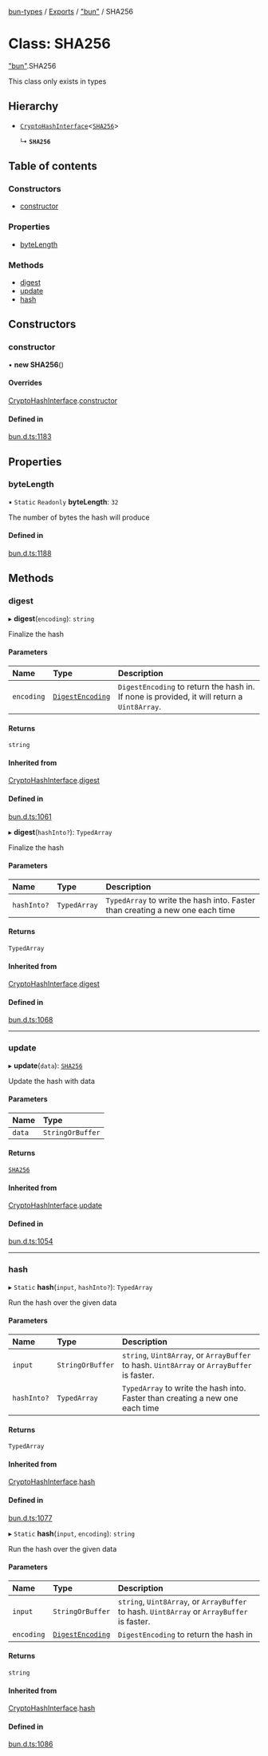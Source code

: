 [bun-types](https://github.com/oven-sh/bun-types/blob/master/api-docs/README.md) / [Exports](https://github.com/oven-sh/bun-types/blob/master/api-docs/modules.md) / ["bun"](https://github.com/oven-sh/bun-types/blob/master/api-docs/modules/bun_.md) / SHA256

# Class: SHA256

["bun"](https://github.com/oven-sh/bun-types/blob/master/api-docs/modules/bun_.md).SHA256

This class only exists in types

## Hierarchy

- [`CryptoHashInterface`](https://github.com/oven-sh/bun-types/blob/master/api-docs/classes/bun_.CryptoHashInterface.md)<[`SHA256`](https://github.com/oven-sh/bun-types/blob/master/api-docs/classes/bun_.SHA256.md)\>

  ↳ **`SHA256`**

## Table of contents

### Constructors

- [constructor](https://github.com/oven-sh/bun-types/blob/master/api-docs/classes/bun_.SHA256.md#constructor)

### Properties

- [byteLength](https://github.com/oven-sh/bun-types/blob/master/api-docs/classes/bun_.SHA256.md#bytelength)

### Methods

- [digest](https://github.com/oven-sh/bun-types/blob/master/api-docs/classes/bun_.SHA256.md#digest)
- [update](https://github.com/oven-sh/bun-types/blob/master/api-docs/classes/bun_.SHA256.md#update)
- [hash](https://github.com/oven-sh/bun-types/blob/master/api-docs/classes/bun_.SHA256.md#hash)

## Constructors

### constructor

• **new SHA256**()

#### Overrides

[CryptoHashInterface](https://github.com/oven-sh/bun-types/blob/master/api-docs/classes/bun_.CryptoHashInterface.md).[constructor](https://github.com/oven-sh/bun-types/blob/master/api-docs/classes/bun_.CryptoHashInterface.md#constructor)

#### Defined in

[bun.d.ts:1183](https://github.com/valgaze/bun-types/blob/6f8dbf8/bun.d.ts#L1183)

## Properties

### byteLength

▪ `Static` `Readonly` **byteLength**: ``32``

The number of bytes the hash will produce

#### Defined in

[bun.d.ts:1188](https://github.com/valgaze/bun-types/blob/6f8dbf8/bun.d.ts#L1188)

## Methods

### digest

▸ **digest**(`encoding`): `string`

Finalize the hash

#### Parameters

| Name | Type | Description |
| :------ | :------ | :------ |
| `encoding` | [`DigestEncoding`](https://github.com/oven-sh/bun-types/blob/master/api-docs/modules/bun_.md#digestencoding) | `DigestEncoding` to return the hash in. If none is provided, it will return a `Uint8Array`. |

#### Returns

`string`

#### Inherited from

[CryptoHashInterface](https://github.com/oven-sh/bun-types/blob/master/api-docs/classes/bun_.CryptoHashInterface.md).[digest](https://github.com/oven-sh/bun-types/blob/master/api-docs/classes/bun_.CryptoHashInterface.md#digest)

#### Defined in

[bun.d.ts:1061](https://github.com/valgaze/bun-types/blob/6f8dbf8/bun.d.ts#L1061)

▸ **digest**(`hashInto?`): `TypedArray`

Finalize the hash

#### Parameters

| Name | Type | Description |
| :------ | :------ | :------ |
| `hashInto?` | `TypedArray` | `TypedArray` to write the hash into. Faster than creating a new one each time |

#### Returns

`TypedArray`

#### Inherited from

[CryptoHashInterface](https://github.com/oven-sh/bun-types/blob/master/api-docs/classes/bun_.CryptoHashInterface.md).[digest](https://github.com/oven-sh/bun-types/blob/master/api-docs/classes/bun_.CryptoHashInterface.md#digest)

#### Defined in

[bun.d.ts:1068](https://github.com/valgaze/bun-types/blob/6f8dbf8/bun.d.ts#L1068)

___

### update

▸ **update**(`data`): [`SHA256`](https://github.com/oven-sh/bun-types/blob/master/api-docs/classes/bun_.SHA256.md)

Update the hash with data

#### Parameters

| Name | Type |
| :------ | :------ |
| `data` | `StringOrBuffer` |

#### Returns

[`SHA256`](https://github.com/oven-sh/bun-types/blob/master/api-docs/classes/bun_.SHA256.md)

#### Inherited from

[CryptoHashInterface](https://github.com/oven-sh/bun-types/blob/master/api-docs/classes/bun_.CryptoHashInterface.md).[update](https://github.com/oven-sh/bun-types/blob/master/api-docs/classes/bun_.CryptoHashInterface.md#update)

#### Defined in

[bun.d.ts:1054](https://github.com/valgaze/bun-types/blob/6f8dbf8/bun.d.ts#L1054)

___

### hash

▸ `Static` **hash**(`input`, `hashInto?`): `TypedArray`

Run the hash over the given data

#### Parameters

| Name | Type | Description |
| :------ | :------ | :------ |
| `input` | `StringOrBuffer` | `string`, `Uint8Array`, or `ArrayBuffer` to hash. `Uint8Array` or `ArrayBuffer` is faster. |
| `hashInto?` | `TypedArray` | `TypedArray` to write the hash into. Faster than creating a new one each time |

#### Returns

`TypedArray`

#### Inherited from

[CryptoHashInterface](https://github.com/oven-sh/bun-types/blob/master/api-docs/classes/bun_.CryptoHashInterface.md).[hash](https://github.com/oven-sh/bun-types/blob/master/api-docs/classes/bun_.CryptoHashInterface.md#hash)

#### Defined in

[bun.d.ts:1077](https://github.com/valgaze/bun-types/blob/6f8dbf8/bun.d.ts#L1077)

▸ `Static` **hash**(`input`, `encoding`): `string`

Run the hash over the given data

#### Parameters

| Name | Type | Description |
| :------ | :------ | :------ |
| `input` | `StringOrBuffer` | `string`, `Uint8Array`, or `ArrayBuffer` to hash. `Uint8Array` or `ArrayBuffer` is faster. |
| `encoding` | [`DigestEncoding`](https://github.com/oven-sh/bun-types/blob/master/api-docs/modules/bun_.md#digestencoding) | `DigestEncoding` to return the hash in |

#### Returns

`string`

#### Inherited from

[CryptoHashInterface](https://github.com/oven-sh/bun-types/blob/master/api-docs/classes/bun_.CryptoHashInterface.md).[hash](https://github.com/oven-sh/bun-types/blob/master/api-docs/classes/bun_.CryptoHashInterface.md#hash)

#### Defined in

[bun.d.ts:1086](https://github.com/valgaze/bun-types/blob/6f8dbf8/bun.d.ts#L1086)
